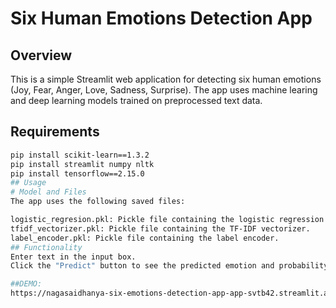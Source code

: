 # Six Human Emotions Detection App

## Overview
This is a simple Streamlit web application for detecting six human emotions (Joy, Fear, Anger, Love, Sadness, Surprise). The app uses machine learing and deep learning models trained on preprocessed text data.

## Requirements

```bash
pip install scikit-learn==1.3.2
pip install streamlit numpy nltk
pip install tensorflow==2.15.0
## Usage
# Model and Files
The app uses the following saved files:

logistic_regresion.pkl: Pickle file containing the logistic regression model.
tfidf_vectorizer.pkl: Pickle file containing the TF-IDF vectorizer.
label_encoder.pkl: Pickle file containing the label encoder.
## Functionality
Enter text in the input box.
Click the "Predict" button to see the predicted emotion and probability.

##DEMO:
https://nagasaidhanya-six-emotions-detection-app-app-svtb42.streamlit.app/

